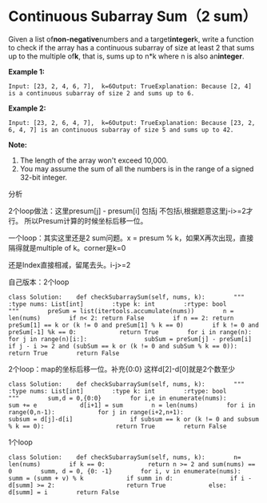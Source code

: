 # Continuous Subarray Sum（2 sum）

Given a list of**non-negative**numbers and a target**integer**k, write a function to check if the array has a continuous subarray of size at least 2 that sums up to the multiple of**k**, that is, sums up to n\*k where n is also an**integer**.

**Example 1:**

```text
Input: [23, 2, 4, 6, 7],  k=6Output: TrueExplanation: Because [2, 4] is a continuous subarray of size 2 and sums up to 6.
```

**Example 2:**

```text
Input: [23, 2, 6, 4, 7],  k=6Output: TrueExplanation: Because [23, 2, 6, 4, 7] is an continuous subarray of size 5 and sums up to 42.
```

**Note:**

1. The length of the array won't exceed 10,000.
2. You may assume the sum of all the numbers is in the range of a signed 32-bit integer.

分析

2个loop做法：这里presum\[j\] - presum\[i\] 包括j 不包括i,根据题意这里j-i&gt;=2才行。 所以Presum计算的时候坐标后移一位。

一个loop：其实这里还是2 sum问题。x = presum % k，如果X再次出现，直接隔得就是multiple of k。corner是k=0

还是Index直接相减，留尾去头。i-j&gt;=2

自己版本：2个loop

```text
class Solution:    def checkSubarraySum(self, nums, k):        """        :type nums: List[int]        :type k: int        :rtype: bool        """        preSum = list(itertools.accumulate(nums))        n = len(nums)        if n< 2: return False        if n == 2: return preSum[1] == k or (k != 0 and preSum[1] % k == 0)        if k != 0 and preSum[-1] %k == 0:            return True        for i in range(n):            for j in range(n)[i:]:                subSum = preSum[j] - preSum[i]                if j - i >= 2 and (subSum == k or (k != 0 and subSum % k == 0)):                    return True        return False
```

2个loop：map的坐标后移一位。补充{0:0} 这样d\[2\]-d\[0\]就是2个数至少

```text
class Solution:    def checkSubarraySum(self, nums, k):        """        :type nums: List[int]        :type k: int        :rtype: bool        """        sum,d = 0,{0:0}        for i,e in enumerate(nums):            sum += e            d[i+1] = sum        n = len(nums)        for i in range(0,n-1):            for j in range(i+2,n+1):                subsum = d[j]-d[i]                if subsum == k or (k != 0 and subsum % k == 0):                    return True        return False
```

1个loop

```text
class Solution:    def checkSubarraySum(self, nums, k):        n= len(nums)        if k == 0:            return n >= 2 and sum(nums) == 0        summ, d = 0, {0: -1}        for i, v in enumerate(nums):            summ = (summ + v) % k            if summ in d:                if i - d[summ] >= 2:                    return True            else:                d[summ] = i        return False
```

